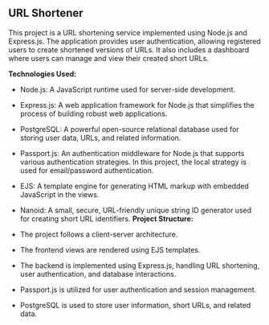 ## URL Shortener ##

This project is a URL shortening service implemented using Node.js and Express.js. The application provides user authentication, allowing registered users to create shortened versions of URLs. It also includes a dashboard where users can manage and view their created short URLs.

**Technologies Used:**

* Node.js: A JavaScript runtime used for server-side development.
* Express.js: A web application framework for Node.js that simplifies the process of building robust web applications.
* PostgreSQL: A powerful open-source relational database used for storing user data, URLs, and related information.
* Passport.js: An authentication middleware for Node.js that supports various authentication strategies. In this project, the local strategy is used for email/password authentication.
* EJS: A template engine for generating HTML markup with embedded JavaScript in the views.
* Nanoid: A small, secure, URL-friendly unique string ID generator used for creating short URL identifiers.
**Project Structure:**

* The project follows a client-server architecture.
* The frontend views are rendered using EJS templates.
* The backend is implemented using Express.js, handling URL shortening, user authentication, and database interactions.
* Passport.js is utilized for user authentication and session management.
* PostgreSQL is used to store user information, short URLs, and related data.
